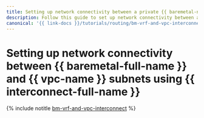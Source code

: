 ```yaml
---
title: Setting up network connectivity between a private {{ baremetal-name }} subnet and a {{ vpc-name }} subnet
description: Follow this guide to set up network connectivity between a private {{ baremetal-full-name }} subnet and a {{ vpc-full-name }} subnet using {{ interconnect-full-name }}.
canonical: '{{ link-docs }}/tutorials/routing/bm-vrf-and-vpc-interconnect'
---
```


# Setting up network connectivity between {{ baremetal-full-name }} and {{ vpc-name }} subnets using {{ interconnect-full-name }}

{% include notitle [bm-vrf-and-vpc-interconnect](../../_tutorials/routing/bm-vrf-and-vpc-interconnect.md) %}
